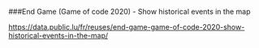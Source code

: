 ###End Game (Game of code 2020) - Show historical events in the map

https://data.public.lu/fr/reuses/end-game-game-of-code-2020-show-historical-events-in-the-map/
